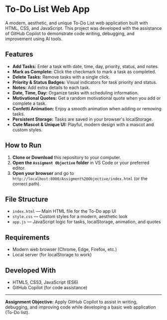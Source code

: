 # To-Do List Web App

A modern, aesthetic, and unique To-Do List web application built with HTML, CSS, and JavaScript. This project was developed with the assistance of GitHub Copilot to demonstrate code writing, debugging, and improvement using AI tools.

## Features

- **Add Tasks:** Enter a task with date, time, day, priority, status, and notes.
- **Mark as Complete:** Click the checkmark to mark a task as completed.
- **Delete Tasks:** Remove tasks with a single click.
- **Priority & Status Badges:** Visual indicators for task priority and status.
- **Notes:** Add extra details to each task.
- **Date, Time, Day:** Organize tasks with scheduling information.
- **Motivational Quotes:** Get a random motivational quote when you add or complete a task.
- **Confetti Animation:** Enjoy a smooth animation when adding or removing tasks.
- **Persistent Storage:** Tasks are saved in your browser's localStorage.
- **Cute Mascot & Unique UI:** Playful, modern design with a mascot and custom styles.

## How to Run

1. **Clone or Download** this repository to your computer.
2. **Open the `Assigment Objective` folder** in VS Code or your preferred editor.
3. **Open your browser** and go to `http://localhost:8000/Assigment%20Objective/index.html` (or the correct path).

## File Structure

- `index.html` — Main HTML file for the To-Do app UI
- `style.css` — Custom styles for a modern, aesthetic look
- `app.js` — JavaScript logic for tasks, localStorage, animation, and quotes

## Requirements

- Modern web browser (Chrome, Edge, Firefox, etc.)
- Local server (for localStorage to work)

## Developed With

- HTML5, CSS3, JavaScript (ES6)
- GitHub Copilot (for code assistance)

---

**Assignment Objective:** Apply GitHub Copilot to assist in writing, debugging, and improving code while developing a basic web application (To-Do list).
